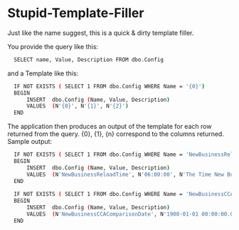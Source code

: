 Stupid-Template-Filler
======================

Just like the name suggest, this is a quick & dirty template filler.  

You provide the query like this:
```sh
  SELECT name, Value, Description FROM dbo.Config
```
and a Template like this:
```sh
  IF NOT EXISTS ( SELECT 1 FROM dbo.Config WHERE Name = '{0}') 
  BEGIN
      INSERT  dbo.Config (Name, Value, Description)
      VALUES  (N'{0}', N'{1}', N'{2}')
  END
```
  
The application then produces an output of the template for each row returned from the query.  {0}, {1}, {n} correspond to the columns returned.  Sample output:
```sh  
  IF NOT EXISTS ( SELECT 1 FROM dbo.Config WHERE Name = 'NewBusinessReloadTime') 
  BEGIN
      INSERT  dbo.Config (Name, Value, Description)
      VALUES  (N'NewBusinessReloadTime', N'06:00:00', N'The Time New Business Service Reloads all data into memory')
  END
  
  IF NOT EXISTS ( SELECT 1 FROM dbo.Config WHERE Name = 'NewBusinessCCAComparisonDate') 
  BEGIN
      INSERT  dbo.Config (Name, Value, Description)
      VALUES  (N'NewBusinessCCAComparisonDate', N'1900-01-01 00:00:00.000', N'NewBusiness CCA Comparison Date')
  END
```

